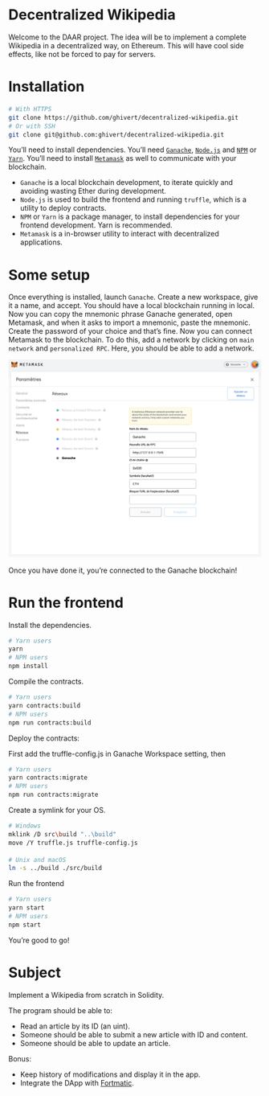 # Decentralized Wikipedia

Welcome to the DAAR project. The idea will be to implement a complete Wikipedia
in a decentralized way, on Ethereum. This will have cool side effects, like not
be forced to pay for servers.

# Installation

```bash
# With HTTPS
git clone https://github.com/ghivert/decentralized-wikipedia.git
# Or with SSH
git clone git@github.com:ghivert/decentralized-wikipedia.git
```

You’ll need to install dependencies. You’ll need [`Ganache`](https://www.trufflesuite.com/ganache), [`Node.js`](https://nodejs.org/en/) and [`NPM`](https://www.npmjs.com/) or [`Yarn`](https://yarnpkg.com/). You’ll need to install [`Metamask`](https://metamask.io/) as well to communicate with your blockchain.

- `Ganache` is a local blockchain development, to iterate quickly and avoiding wasting Ether during development.
- `Node.js` is used to build the frontend and running `truffle`, which is a utility to deploy contracts.
- `NPM` or `Yarn` is a package manager, to install dependencies for your frontend development. Yarn is recommended.
- `Metamask` is a in-browser utility to interact with decentralized applications.

# Some setup

Once everything is installed, launch `Ganache`. Create a new workspace, give it a name, and accept. You should have a local blockchain running in local. Now you can copy the mnemonic phrase Ganache generated, open Metamask, and when it asks to import a mnemonic, paste the mnemonic. Create the password of your choice and that’s fine.
Now you can connect Metamask to the blockchain. To do this, add a network by clicking on `main network` and `personalized RPC`. Here, you should be able to add a network.

![Ganache Config](public/ganache-config.png)

Once you have done it, you’re connected to the Ganache blockchain!

# Run the frontend

Install the dependencies.

```bash
# Yarn users
yarn
# NPM users
npm install
```

Compile the contracts.

```bash
# Yarn users
yarn contracts:build
# NPM users
npm run contracts:build
```


Deploy the contracts:

First add the truffle-config.js in Ganache Workspace setting, then
```bash
# Yarn users
yarn contracts:migrate
# NPM users
npm run contracts:migrate
```

Create a symlink for your OS.

```bash
# Windows
mklink /D src\build "..\build"
move /Y truffle.js truffle-config.js

# Unix and macOS
ln -s ../build ./src/build
```

Run the frontend

```bash
# Yarn users
yarn start
# NPM users
npm start
```

You’re good to go!

# Subject

Implement a Wikipedia from scratch in Solidity.

The program should be able to:

- Read an article by its ID (an uint).
- Someone should be able to submit a new article with ID and content.
- Someone should be able to update an article.

Bonus:

- Keep history of modifications and display it in the app.
- Integrate the DApp with [Fortmatic](https://fortmatic.com/).

